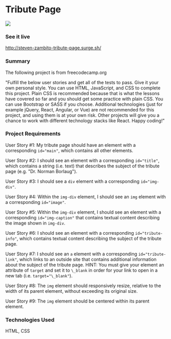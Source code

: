 # Tribute Page

<img src="public/assets/TributeFinalGif.gif">

### See it live

http://steven-zambito-tribute-page.surge.sh/

### Summary

The following project is from freecodecamp.org

"Fulfill the below user stories and get all of the tests to pass. Give it your own personal style.
You can use HTML, JavaScript, and CSS to complete this project. Plain CSS is recommended because that is what the lessons have covered so far and you should get some practice with plain CSS. You can use Bootstrap or SASS if you choose. Additional technologies (just for example jQuery, React, Angular, or Vue) are not recommended for this project, and using them is at your own risk. Other projects will give you a chance to work with different technology stacks like React. Happy coding!"

### Project Requirements

User Story #1: My tribute page should have an element with a corresponding `id="main"`, which contains all other elements.

User Story #2: I should see an element with a corresponding `id="title"`, which contains a string (i.e. text) that describes the subject of the tribute page (e.g. "Dr. Norman Borlaug").

User Story #3: I should see a `div` element with a corresponding `id="img-div"`.

User Story #4: Within the `img-div` element, I should see an `img` element with a corresponding `id="image"`.

User Story #5: Within the `img-div` element, I should see an element with a corresponding `id="img-caption"` that contains textual content describing the image shown in `img-div`.

User Story #6: I should see an element with a corresponding `id="tribute-info"`, which contains textual content describing the subject of the tribute page.

User Story #7: I should see an `a` element with a corresponding `id="tribute-link"`, which links to an outside site that contains additional information about the subject of the tribute page. HINT: You must give your element an attribute of `target` and set it to `\_blank` in order for your link to open in a new tab (i.e. `target="\_blank"`).

User Story #8: The `img` element should responsively resize, relative to the width of its parent element, without exceeding its original size.

User Story #9: The `img` element should be centered within its parent element.

### Technologies Used

HTML, CSS
